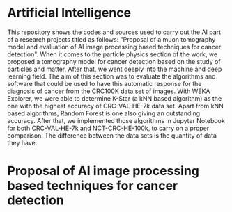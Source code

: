 # Artificial Intelligence
This repository shows the codes and sources used to carry out the AI part of a research projects titled as follows: "Proposal of a muon tomography model and evaluation 
of AI image processing based techniques for cancer detection".
When it comes to the particle physics section of the work, we proposed a tomography model for cancer detection based on the study of particles and matter. After that, 
we went deeply into the machine and deep learning field. The aim of this section was to evaluate the algorithms and software that could be used to have this automatic 
response for the diagnosis of cancer from the CRC100K data set of images.
With WEKA Explorer, we were able to determine K-Star (a kNN based algorithm) as the one with the highest accuracy of CRC-VAL-HE-7k data set. Apart from kNN based 
algorithms, Random Forest is one also giving an outstanding accuracy.
After that, we implemented those algorithms in Jupyter Notebook for both CRC-VAL-HE-7k and NCT-CRC-HE-100k, to carry on a proper comparison. The difference between the
data sets is the quantity of data they have.
# Proposal of AI image processing based techniques for cancer detection
